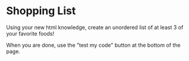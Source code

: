 # Shopping List

Using your new html knowledge, create an unordered list of at least 3 of your favorite foods!

When you are done, use the "test my code" button at the bottom of the page.